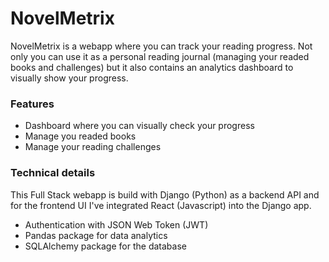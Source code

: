 # NovelMetrix
NovelMetrix is a webapp where you can track your reading progress. Not only you can use it as a personal reading journal (managing your readed books and challenges) but it also contains an analytics dashboard to visually show your progress.

### Features
- Dashboard where you can visually check your progress
- Manage you readed books
- Manage your reading challenges

### Technical details
This Full Stack webapp is build with Django (Python) as a backend API and for the frontend UI I've integrated React (Javascript) into the Django app.

- Authentication with JSON Web Token (JWT)
- Pandas package for data analytics
- SQLAlchemy package for the database